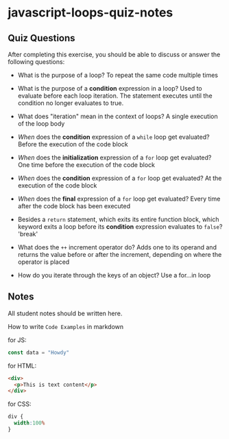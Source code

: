 # javascript-loops-quiz-notes

## Quiz Questions

After completing this exercise, you should be able to discuss or answer the following questions:

- What is the purpose of a loop?
  To repeat the same code multiple times

- What is the purpose of a **condition** expression in a loop?
  Used to evaluate before each loop iteration. The statement executes until the condition no longer evaluates to true.

- What does "iteration" mean in the context of loops?
  A single execution of the loop body

- _When_ does the **condition** expression of a `while` loop get evaluated?
  Before the execution of the code block

- _When_ does the **initialization** expression of a `for` loop get evaluated?
  One time before the execution of the code block

- _When_ does the **condition** expression of a `for` loop get evaluated?
  At the execution of the code block

- _When_ does the **final** expression of a `for` loop get evaluated?
  Every time after the code block has been executed

- Besides a `return` statement, which exits its entire function block, which keyword exits a loop before its **condition** expression evaluates to `false`?
  'break'

- What does the `++` increment operator do?
  Adds one to its operand and returns the value before or after the increment, depending on where the operator is placed

- How do you iterate through the keys of an object?
  Use a for...in loop

## Notes

All student notes should be written here.


How to write `Code Examples` in markdown

for JS:
```javascript
const data = "Howdy"
```

for HTML:
```html
<div>
  <p>This is text content</p>
</div>
```

for CSS:
```css
div {
  width:100%
}
```

